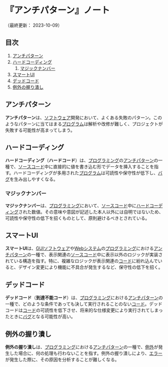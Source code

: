 # 『アンチパターン』ノート

（最終更新： 2023-10-09）


## 目次

1. [アンチパターン](#アンチパターン)
1. [ハードコーディング](#ハードコーディング)
	1. [マジックナンバー](#マジックナンバー)
1. [スマートUI](#スマートui)
1. [デッドコード](#デッドコード)
1. [例外の握り潰し](#例外の握り潰し)


## アンチパターン

**アンチパターン**は、[ソフトウェア](../../../computer/software/_/chapters/software.md#ソフトウェア)開発において、よくある失敗のパターン。このようなパターンに当てはまる[プログラム](./programming.md#プログラム)は解析や改修が難しく、プロジェクトが失敗する可能性が高まってしまう。


## ハードコーディング

**ハードコーディング**（**ハードコード**）は、[プログラミング](./programming.md#プログラミング)の[アンチパターン](#アンチパターン)の一種で、[ソースコード](./programming.md#ソースコード)中に直接的に値を書き込む形でデータを挿入することを指す。ハードコーディングが多用された[プログラム](./programming.md#プログラム)は可読性や保守性が低下し、[バグ](./programming.md#バグ)を生み出しやすくなる。

### マジックナンバー

**マジックナンバー**は、[プログラミング](./programming.md#プログラミング)において、[ソースコード](./programming.md#ソースコード)中に[ハードコーディング](#ハードコーディング)された数値。その意味や意図が記述した本人以外には自明ではないため、可読性や保守性の低下を招くものとして、原則避けるべきとされている。


## スマートUI

**スマートUI**は、[GUI](../../../computer/software/_/chapters/software.md#gui)[ソフトウェア](../../../computer/software/_/chapters/software.md#ソフトウェア)や[Web](../../../network/_/chapters/web.md#web)[システム](../../../system/_/chapters/system.md#システム)の[プログラミング](./programming.md#プログラミング)における[アンチパターン](#アンチパターン)の一種で、表示関連の[ソースコード](./programming.md#ソースコード)中に表示以外のロジックが実装されている構造を指す。特に、複雑なロジックが表示関連の[コード](./programming.md#ソースコード)に紛れ込んでいると、デザイン変更により機能に不具合が発生するなど、保守性の低下を招く。


## デッドコード

**デッドコード**（**到達不能コード**）は、[プログラミング](./programming.md#プログラミング)における[アンチパターン](#アンチパターン)の一種で、どのような条件であっても決して実行されることのない[コード](./programming.md#ソースコード)。デッドコードは[コード](./programming.md#ソースコード)の可読性を低下させ、将来的な仕様変更により実行されてしまったときに[バグ](./programming.md#バグ)となる可能性が高い。


## 例外の握り潰し

**例外の握り潰し**は、[プログラミング](./programming.md#プログラミング)における[アンチパターン](#アンチパターン)の一種で、[例外](./programming.md#例外)が発生した場合に、何の処理も行わないことを指す。例外の握り潰しにより、[エラー](./programming.md#エラー)が発生した際に、その原因を分析することが難しくなる。
